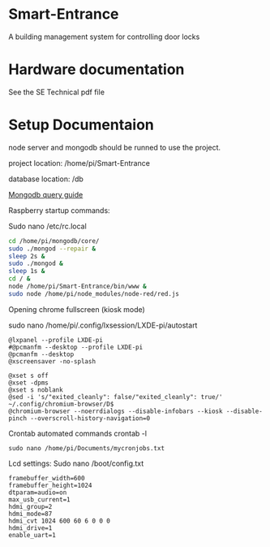 # Smart-Entrance

A building management system for controlling door locks

# Hardware documentation

See the SE Technical pdf file

# Setup Documentaion

node server and mongodb should be runned to use the project.

project location: /home/pi/Smart-Entrance

database location: /db

[Mongodb query guide](https://docs.mongodb.com/manual/tutorial/query-documents/)

Raspberry startup commands:

Sudo nano /etc/rc.local
``` bash
cd /home/pi/mongodb/core/
sudo ./mongod --repair &
sleep 2s &
sudo ./mongod &
sleep 1s &
cd / &
node /home/pi/Smart-Entrance/bin/www &
sudo node /home/pi/node_modules/node-red/red.js
```

Opening chrome fullscreen (kiosk mode)

sudo nano /home/pi/.config/lxsession/LXDE-pi/autostart
```
@lxpanel --profile LXDE-pi
#@pcmanfm --desktop --profile LXDE-pi
@pcmanfm --desktop
@xscreensaver -no-splash

@xset s off
@xset -dpms
@xset s noblank
@sed -i 's/"exited_cleanly": false/"exited_cleanly": true/' ~/.config/chromium-browser/D$
@chromium-browser --noerrdialogs --disable-infobars --kiosk --disable-pinch --overscroll-history-navigation=0
```


Crontab automated commands
crontab -l
```
sudo nano /home/pi/Documents/mycronjobs.txt
```

Lcd settings:
Sudo nano /boot/config.txt
```
framebuffer_width=600
framebuffer_height=1024
dtparam=audio=on
max_usb_current=1
hdmi_group=2
hdmi_mode=87
hdmi_cvt 1024 600 60 6 0 0 0
hdmi_drive=1
enable_uart=1
```



